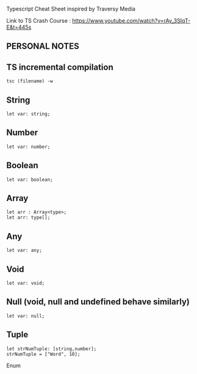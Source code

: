 Typescript Cheat Sheet inspired by Traversy Media

Link  to TS Crash Course :
https://www.youtube.com/watch?v=rAy_3SIqT-E&t=445s

PERSONAL NOTES
---
TS incremental compilation
--------------------
    tsc (filename) -w

String
---
    let var: string;

Number
---
    let var: number;
Boolean
---
    let var: boolean;

Array
---
    let arr : Array<type>;
    let arr: type[];

Any
---
    let var: any;

Void
---
    let var: void;
    
Null (void, null and undefined behave similarly)
---
    let var: null;

Tuple
---
    let strNumTuple: [string,number];
    strNumTuple = ["Word", 10];

Enum

